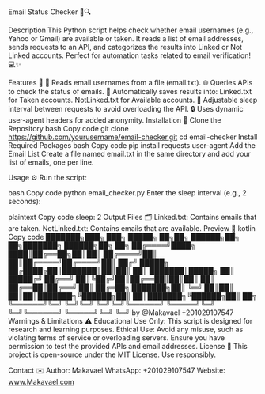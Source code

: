 
Email Status Checker 📧🔍

Description
This Python script helps check whether email usernames (e.g., Yahoo or Gmail) are available or taken. It reads a list of email addresses, sends requests to an API, and categorizes the results into Linked or Not Linked accounts. Perfect for automation tasks related to email verification! 💻✨

Features 🌟
📝 Reads email usernames from a file (email.txt).
🌐 Queries APIs to check the status of emails.
📂 Automatically saves results into:
Linked.txt for Taken accounts.
NotLinked.txt for Available accounts.
🔄 Adjustable sleep interval between requests to avoid overloading the API.
🔒 Uses dynamic user-agent headers for added anonymity.
Installation 🚀
Clone the Repository
bash
Copy code
git clone https://github.com/yourusername/email-checker.git
cd email-checker
Install Required Packages
bash
Copy code
pip install requests user-agent
Add the Email List
Create a file named email.txt in the same directory and add your list of emails, one per line.

Usage ⚙️
Run the script:

bash
Copy code
python email_checker.py
Enter the sleep interval (e.g., 2 seconds):

plaintext
Copy code
sleep: 2
Output Files 🗂️
Linked.txt: Contains emails that are taken.
NotLinked.txt: Contains emails that are available.
Preview 📸
kotlin
Copy code
███████╗███╗   ███╗ █████╗ ██╗██╗      ██████╗██╗  ██╗███████╗ ██████╗██╗  ██╗
██╔════╝████╗ ████║██╔══██╗██║██║     ██╔════╝██║  ██║██╔════╝██╔════╝██║ ██╔╝
█████╗  ██╔████╔██║███████║██║██║     ██║     ███████║█████╗  ██║     █████╔╝ 
██╔══╝  ██║╚██╔╝██║██╔══██║██║██║     ██║     ██╔══██║██╔══╝  ██║     ██╔═██╗ 
███████╗██║ ╚═╝ ██║██║  ██║██║███████╗╚██████╗██║  ██║███████╗╚██████╗██║  ██╗
╚══════╝╚═╝     ╚═╝╚═╝  ╚═╝╚═╝╚══════╝ ╚═════╝╚═╝  ╚═╝╚══════╝ ╚═════╝╚═╝  ╚═╝
by @Makavael +201029107547
Warnings & Limitations ⚠️
Educational Use Only: This script is designed for research and learning purposes.
Ethical Use: Avoid any misuse, such as violating terms of service or overloading servers.
Ensure you have permission to test the provided APIs and email addresses.
License 📜
This project is open-source under the MIT License. Use responsibly.

Contact ✉️
Author: Makavael
WhatsApp: +201029107547
Website: www.Makavael.com
